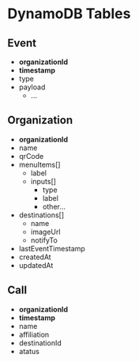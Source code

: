# DynamoDB Tables

## Event

- **organizationId**
- **timestamp**
- type
- payload
  - ...

## Organization

- **organizationId**
- name
- qrCode
- menuItems[]
  - label
  - inputs[]
    - type
    - label
    - other...
- destinations[]
  - name
  - imageUrl
  - notifyTo
- lastEventTimestamp
- createdAt
- updatedAt

## Call

- **organizationId**
- **timestamp**
- name
- affiliation
- destinationId
- atatus
